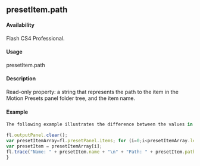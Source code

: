 ## presetItem.path

#### Availability

Flash CS4 Professional.

#### Usage

presetItem.path

#### Description

Read-only property: a string that represents the path to the item in the Motion Presets panel folder tree, and the item name.

#### Example

```javascript
The following example illustrates the difference between the values in presetItem.name and presetItem.path.

fl.outputPanel.clear();
var presetItemArray=fl.presetPanel.items; for (i=0;i<presetItemArray.length; i++){
var presetItem = presetItemArray[i];
fl.trace("Name: " + presetItem.name + "\n" + "Path: " + presetItem.path); fl.trace("");
}

```